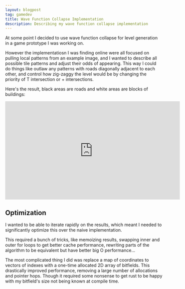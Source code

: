 ```yaml
---
layout: blogpost
tag: gamedev
title: Wave Function Collapse Implementation
description: Describing my wave function collapse implementation
---
```


At some point I decided to use wave function collapse for level generation in a game prototype I was working on.

However the implementatiosn I was finding online were all focused on pulling local patterns from an example image,
and I wanted to describe all possible tile patterns and adjust their odds of appearing.
This way I could do things like outlaw any patterns with roads diagonally adjacent to each other,
and control how zig-zaggy the level would be by changing the priority of T intersection or + intersections.

Here's the result, black areas are roads and white areas are blocks of buildings:

<iframe width="560" height="315" src="https://www.youtube.com/embed/yiYwUG49R3g" title="YouTube video player" frameborder="0" allow="accelerometer; autoplay; clipboard-write; encrypted-media; gyroscope; picture-in-picture; web-share" referrerpolicy="strict-origin-when-cross-origin" allowfullscreen></iframe>

<!--more-->

## Optimization

I wanted to be able to iterate rapidly on the results, which meant I needed to significantly optimize this over the naive implementation.

This required a bunch of tricks, like memoizing results, swapping inner and outer for loops to get better cache performance, rewriting parts of the algorithm to be equivalent but have better big O performance...

The most complicated thing I did was replace a map of coordinates to vectors of indexes with a one-time allocated 2D array of bitfields.
This drastically improved performance, removing a large number of allocations and pointer hops.
Though it required some nonsense to get rust to be happy with my bitfield's size not being known at compile time.
